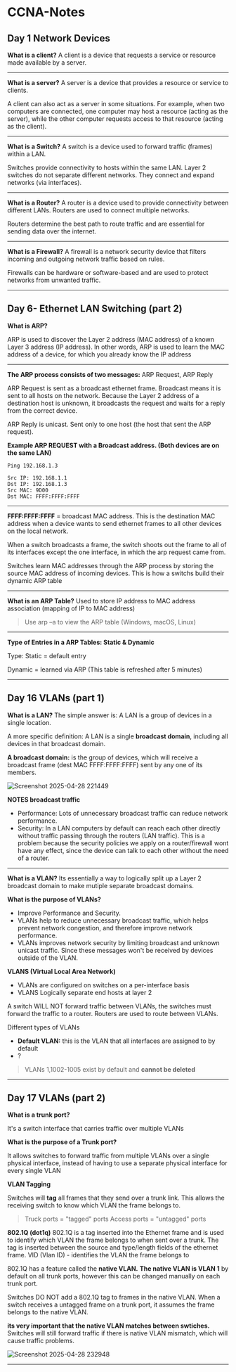 # CCNA-Notes

## Day 1 Network Devices

**What is a client?**
A client is a device that requests a service or resource made available by a server.

----

**What is a server?**
A server is a device that provides a resource or service to clients.

A client can also act as a server in some situations. For example, when two computers are connected, one computer may host a resource (acting as the server), while the other computer requests access to that resource (acting as the client).

----

**What is a Switch?**
A switch is a device used to forward traffic (frames) within a LAN.

Switches provide connectivity to hosts within the same LAN. Layer 2 switches do not separate different networks. They connect and expand networks (via interfaces).

----

**What is a Router?**
A router is a device used to provide connectivity between different LANs. Routers are used to connect multiple networks.

Routers determine the best path to route traffic and are essential for sending data over the internet.

----

**What is a Firewall?**
A firewall is a network security device that filters incoming and outgoing network traffic based on rules.

Firewalls can be hardware or software-based and are used to protect networks from unwanted traffic.

------
## Day 6- Ethernet LAN Switching (part 2)

**What is ARP?** 

ARP is used to discover the Layer 2 address (MAC address) of a known Layer 3 address (IP address). In other words, ARP is used to learn the MAC address of a device, for which you already know the IP address

----
**The ARP process consists of two messages:** ARP Request, ARP Reply

ARP Request is sent as a broadcast ethernet frame. Broadcast means it is sent to all hosts on the network. Because the Layer 2 address of a destination host is unknown, it broadcasts the request and waits for a reply from the correct device. 

ARP Reply is unicast. Sent only to one host (the host that sent the ARP request).

**Example ARP REQUEST with a Broadcast address. (Both devices are on the same LAN)**

```
Ping 192.168.1.3

Src IP: 192.168.1.1  
Dst IP: 192.168.1.3  
Src MAC: 9D00  
Dst MAC: FFFF:FFFF:FFFF
```
---------
**FFFF:FFFF:FFFF** = broadcast MAC address. This is the destination MAC address when a device wants to send ethernet frames to all other devices on the local network.

When a switch broadcasts a frame, the switch shoots out the frame to all of its interfaces except the one interface, in which the arp request came from. 

Switches learn MAC addresses through the ARP process by storing the source MAC address of incoming devices. This is how a switchs build their dynamic ARP table

------
**What is an ARP Table?** 
Used to store IP address to MAC address association (mapping of IP to MAC address) 

> Use arp –a to view the ARP table (Windows, macOS, Linux)

------------
**Type of Entries in a ARP Tables: Static & Dynamic**

Type: Static = default entry

Dynamic = learned via ARP (This table is refreshed after 5 minutes)

----
## Day 16 VLANs (part 1)

**What is a LAN?** 
The simple answer is: A LAN is a group of devices in a single location.

A more specific definition: A LAN is a single **broadcast domain**, including all devices in that broadcast domain. 

**A broadcast domain:** is the group of devices, which will receive a broadcast frame (dest MAC FFFF:FFFF:FFFF) sent by any one of its members.

![Screenshot 2025-04-28 221449](https://github.com/user-attachments/assets/ae653aec-7140-44fd-b9bc-8fc8aa4c6484)

**NOTES broadcast traffic** 
- Performance: Lots of unnecessary broadcast traffic can reduce network performance. 
- Security: In a LAN computers by default can reach each other directly without traffic passing through the routers (LAN traffic). This is a problem because the security policies we apply on a router/firewall wont have any effect, since the device can talk to each other without the need of a router.   

---------

**What is a VLAN?**
Its essentially a way to logically split up a Layer 2 broadcast domain to make mutiple separate broadcast domains. 

**What is the purpose of VLANs?**
- Improve Performance and Security.
- VLANs help to reduce unnecessary broadcast traffic, which helps prevent network congestion, and therefore improve network performance.
- VLANs improves network security by limiting broadcast and unknown unicast traffic. Since these messages won't be received by devices outside of the VLAN. 
 
**VLANS (Virtual Local Area Network)**
- VLANs are configured on switches on a per-interface basis
- VLANS Logically separate end hosts at layer 2

A switch WILL NOT forward traffic between VLANs, the switches must forward the traffic to a router. Routers are used to route between VLANs. 

Different types of VLANs
- **Default VLAN:** this is the VLAN that all interfaces are assigned to by default
- ?

> VLANs 1,1002-1005 exist by default and **cannot be deleted**
 
----
## Day 17 VLANs (part 2)

**What is a trunk port?** 

It's a switch interface that carries traffic over multiple VLANs  


**What is the purpose of a Trunk port?**

It allows switches to forward traffic from multiple VLANs over a single physical interface, instead of having to use a separate physical interface for every single VLAN


**VLAN Tagging**

Switches will **tag** all frames that they send over a trunk link. This allows the receiving switch to know which VLAN the frame belongs to. 

> Truck ports = "tagged" ports
> Access ports = "untagged" ports 

**802.1Q (dot1q)**
802.1Q is a tag inserted into the Ethernet frame and is used to identify which VLAN the frame belongs to when sent over a trunk.
The tag is inserted between the source and type/length fields of the ethernet frame. VID (Vlan ID) - identifies the VLAN the frame belongs to 

802.1Q has a feature called the **native VLAN.** 
**The native VLAN is VLAN 1** by default on all trunk ports, however this can be changed manually on each trunk port. 

Switches DO NOT add a 802.1Q tag to frames in the native VLAN. 
When a switch receives a untagged frame on a trunk port, it assumes the frame belongs to the native VLAN.

**its very important that the native VLAN matches between swtiches.** Switches will still forward traffic if there is native VLAN mismatch, which will cause traffic problems.

![Screenshot 2025-04-28 232948](https://github.com/user-attachments/assets/df6105cb-5a5d-4301-8d24-d372129c165e)


------





